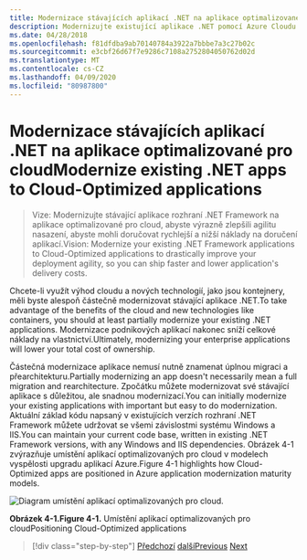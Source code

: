 ```yaml
---
title: Modernizace stávajících aplikací .NET na aplikace optimalizované pro cloud
description: Modernizujte existující aplikace .NET pomocí Azure Cloudu a kontejnerů Windows.
ms.date: 04/28/2018
ms.openlocfilehash: f81dfdba9ab70140784a3922a7bbbe7a3c27b02c
ms.sourcegitcommit: e3cbf26d67f7e9286c7108a2752804050762d02d
ms.translationtype: MT
ms.contentlocale: cs-CZ
ms.lasthandoff: 04/09/2020
ms.locfileid: "80987800"
---
```

# <a name="modernize-existing-net-apps-to-cloud-optimized-applications"></a><span data-ttu-id="86f29-103">Modernizace stávajících aplikací .NET na aplikace optimalizované pro cloud</span><span class="sxs-lookup"><span data-stu-id="86f29-103">Modernize existing .NET apps to Cloud-Optimized applications</span></span>

> <span data-ttu-id="86f29-104">Vize: Modernizujte stávající aplikace rozhraní .NET Framework na aplikace optimalizované pro cloud, abyste výrazně zlepšili agilitu nasazení, abyste mohli doručovat rychlejší a nižší náklady na doručení aplikací.</span><span class="sxs-lookup"><span data-stu-id="86f29-104">Vision: Modernize your existing .NET Framework applications to Cloud-Optimized applications to drastically improve your deployment agility, so you can ship faster and lower application's delivery costs.</span></span>

<span data-ttu-id="86f29-105">Chcete-li využít výhod cloudu a nových technologií, jako jsou kontejnery, měli byste alespoň částečně modernizovat stávající aplikace .NET.</span><span class="sxs-lookup"><span data-stu-id="86f29-105">To take advantage of the benefits of the cloud and new technologies like containers, you should at least partially modernize your existing .NET applications.</span></span> <span data-ttu-id="86f29-106">Modernizace podnikových aplikací nakonec sníží celkové náklady na vlastnictví.</span><span class="sxs-lookup"><span data-stu-id="86f29-106">Ultimately, modernizing your enterprise applications will lower your total cost of ownership.</span></span>

<span data-ttu-id="86f29-107">Částečná modernizace aplikace nemusí nutně znamenat úplnou migraci a přearchitekturu.</span><span class="sxs-lookup"><span data-stu-id="86f29-107">Partially modernizing an app doesn't necessarily mean a full migration and rearchitecture.</span></span> <span data-ttu-id="86f29-108">Zpočátku můžete modernizovat své stávající aplikace s důležitou, ale snadnou modernizací.</span><span class="sxs-lookup"><span data-stu-id="86f29-108">You can initially modernize your existing applications with important but easy to do modernization.</span></span> <span data-ttu-id="86f29-109">Aktuální základ kódu napsaný v existujících verzích rozhraní .NET Framework můžete udržovat se všemi závislostmi systému Windows a IIS.</span><span class="sxs-lookup"><span data-stu-id="86f29-109">You can maintain your current code base, written in existing .NET Framework versions, with any Windows and IIS dependencies.</span></span> <span data-ttu-id="86f29-110">Obrázek 4-1 zvýrazňuje umístění aplikací optimalizovaných pro cloud v modelech vyspělosti upgradu aplikací Azure.</span><span class="sxs-lookup"><span data-stu-id="86f29-110">Figure 4-1 highlights how Cloud-Optimized apps are positioned in Azure application modernization maturity models.</span></span>

![Diagram umístění aplikací optimalizovaných pro cloud.](./media/index/position-cloud-optimized-application.png)

<span data-ttu-id="86f29-112">**Obrázek 4-1.**</span><span class="sxs-lookup"><span data-stu-id="86f29-112">**Figure 4-1.**</span></span> <span data-ttu-id="86f29-113">Umístění aplikací optimalizovaných pro cloud</span><span class="sxs-lookup"><span data-stu-id="86f29-113">Positioning Cloud-Optimized applications</span></span>

>[!div class="step-by-step"]
><span data-ttu-id="86f29-114">[Předchozí](../migrate-your-relational-databases-to-azure.md)
>[další](reasons-to-modernize-existing-net-apps-to-cloud-optimized-applications.md)</span><span class="sxs-lookup"><span data-stu-id="86f29-114">[Previous](../migrate-your-relational-databases-to-azure.md)
[Next](reasons-to-modernize-existing-net-apps-to-cloud-optimized-applications.md)</span></span>
